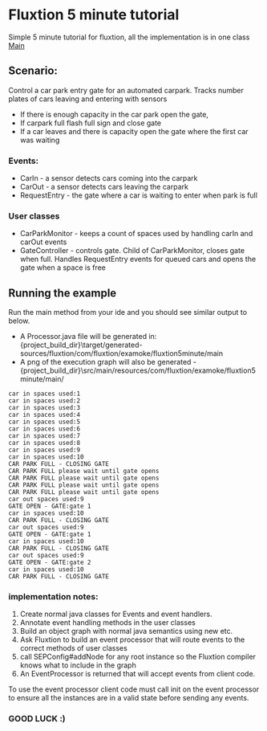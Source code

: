 # Fluxtion 5 minute tutorial

Simple 5 minute tutorial for fluxtion, all the implementation is in one class [Main](https://github.com/gregv12/Fluxtion-5-minute-tutorail/blob/master/src/main/java/com/fluxtion/examoke/fluxtion5minute/Main.java)

## Scenario:
Control a car park entry gate for an automated carpark. Tracks number plates of cars leaving and entering with sensors
-  If there is enough capacity in the car park open the gate,
-  If carpark full flash full sign and close gate
-  If a car leaves and there is capacity open the gate where the first car was waiting

### Events:
-  CarIn - a sensor detects cars coming into the carpark
-  CarOut - a sensor detects cars leaving the carpark
-  RequestEntry - the gate where a car is waiting to enter when park is full

### User classes
-  CarParkMonitor - keeps a count of spaces used by handling carIn and carOut events
-  GateController - controls gate. Child of CarParkMonitor, closes gate when full. Handles RequestEntry events for queued cars and opens the gate when a space is free 

## Running the example
Run the main method from your ide and you should see similar output to below. 

-  A Processor.java file will be generated in: {project_build_dir}\target/generated-sources/fluxtion/com/fluxtion/examoke/fluxtion5minute/main
-  A png of the execution graph will also be generated - {project_build_dir}\src/main/resources/com/fluxtion/examoke/fluxtion5minute/main/

```
car in spaces used:1
car in spaces used:2
car in spaces used:3
car in spaces used:4
car in spaces used:5
car in spaces used:6
car in spaces used:7
car in spaces used:8
car in spaces used:9
car in spaces used:10
CAR PARK FULL - CLOSING GATE
CAR PARK FULL please wait until gate opens
CAR PARK FULL please wait until gate opens
CAR PARK FULL please wait until gate opens
CAR PARK FULL please wait until gate opens
car out spaces used:9
GATE OPEN - GATE:gate 1
car in spaces used:10
CAR PARK FULL - CLOSING GATE
car out spaces used:9
GATE OPEN - GATE:gate 1
car in spaces used:10
CAR PARK FULL - CLOSING GATE
car out spaces used:9
GATE OPEN - GATE:gate 2
car in spaces used:10
CAR PARK FULL - CLOSING GATE
```

### implementation notes:
1. Create normal java classes for Events and event handlers.
1. Annotate event handling methods in the user classes
1. Build an object graph with normal java semantics using new etc.
1. Ask Fluxtion to build an event processor that will route events to the correct methods of user classes
1. call SEPConfig#addNode for any root instance so the Fluxtion compiler knows what to include in the graph
1. An EventProcessor is returned that will accept events from client code.

To use the event processor client code must call init on the event processor to ensure all the instances are in a valid state before sending any events.

### GOOD LUCK :)
